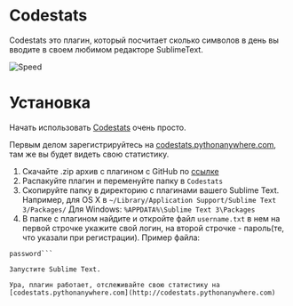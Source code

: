 # Codestats
Codestats это плагин, который посчитает сколько символов в день вы вводите в своем любимом редакторе SublimeText.

![Speed](http://s1.iconbird.com/ico/2013/11/504/w128h1281385326585speedometer.png)

# Установка
Начать использовать [Codestats](http://codestats.pythonanywhere.com) очень просто.

Первым делом зарегистрируйтесь на [сodestats.pythonanywhere.com](http://codestats.pythonanywhere.com), там же вы будет видеть свою статистику.

1. Скачайте .zip архив с плагином с GitHub по [ссылке](https://github.com/stdi0/codestats_plugin/archive/master.zip)
2. Распакуйте плагин и переменуйте папку в ```Codestats```
3. Скопируйте папку в директорию с плагинами вашего Sublime Text. Например, для OS X в ```~/Library/Application Support/Sublime Text 3/Packages/``` Для Windows: ```%APPDATA%\Sublime Text 3\Packages```
4. В папке с плагином найдите и откройте файл ```username.txt``` в нем на первой строчке укажите свой логин, на второй строчке - пароль(те, что указали при регистрации).
Пример файла:
```username
password```

Запустите Sublime Text.

Ура, плагин работает, отслеживайте свою статистику на [сodestats.pythonanywhere.com](http://codestats.pythonanywhere.com)
